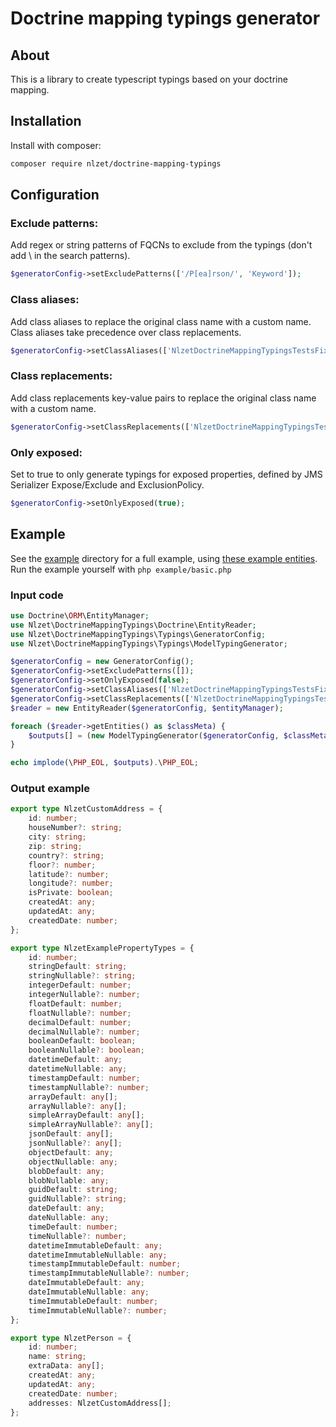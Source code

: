 Doctrine mapping typings generator
==================================

## About

This is a library to create typescript typings based on your doctrine mapping.

## Installation

Install with composer:
```bash
composer require nlzet/doctrine-mapping-typings
```

## Configuration

### Exclude patterns:

Add regex or string patterns of FQCNs to exclude from the typings (don't add \ in the search patterns).
```php
$generatorConfig->setExcludePatterns(['/P[ea]rson/', 'Keyword']);
```

### Class aliases:

Add class aliases to replace the original class name with a custom name. Class aliases take precedence over class replacements.
```php
$generatorConfig->setClassAliases(['NlzetDoctrineMappingTypingsTestsFixtureEntityAddress' => 'NlzetCustomAddress']);
```

### Class replacements:

Add class replacements key-value pairs to replace the original class name with a custom name.
```php
$generatorConfig->setClassReplacements(['NlzetDoctrineMappingTypingsTestsFixtureEntity' => 'Nlzet']);
```

### Only exposed:

Set to true to only generate typings for exposed properties, defined by JMS Serializer Expose/Exclude and ExclusionPolicy.
```php
$generatorConfig->setOnlyExposed(true);
```

## Example

See the [example](example/) directory for a full example, using [these example entities](tests/Fixture/Entity/).
Run the example yourself with `php example/basic.php`

### Input code
```php
use Doctrine\ORM\EntityManager;
use Nlzet\DoctrineMappingTypings\Doctrine\EntityReader;
use Nlzet\DoctrineMappingTypings\Typings\GeneratorConfig;
use Nlzet\DoctrineMappingTypings\Typings\ModelTypingGenerator;

$generatorConfig = new GeneratorConfig();
$generatorConfig->setExcludePatterns([]);
$generatorConfig->setOnlyExposed(false);
$generatorConfig->setClassAliases(['NlzetDoctrineMappingTypingsTestsFixtureEntityAddress' => 'NlzetCustomAddress']);
$generatorConfig->setClassReplacements(['NlzetDoctrineMappingTypingsTestsFixtureEntity' => 'Nlzet']);
$reader = new EntityReader($generatorConfig, $entityManager);

foreach ($reader->getEntities() as $classMeta) {
    $outputs[] = (new ModelTypingGenerator($generatorConfig, $classMeta, $reader->getProperties($classMeta->getName())))->generate();
}

echo implode(\PHP_EOL, $outputs).\PHP_EOL;
```

### Output example

```typescript
export type NlzetCustomAddress = {
    id: number;
    houseNumber?: string;
    city: string;
    zip: string;
    country?: string;
    floor?: number;
    latitude?: number;
    longitude?: number;
    isPrivate: boolean;
    createdAt: any;
    updatedAt: any;
    createdDate: number;
};

export type NlzetExamplePropertyTypes = {
    id: number;
    stringDefault: string;
    stringNullable?: string;
    integerDefault: number;
    integerNullable?: number;
    floatDefault: number;
    floatNullable?: number;
    decimalDefault: number;
    decimalNullable?: number;
    booleanDefault: boolean;
    booleanNullable?: boolean;
    datetimeDefault: any;
    datetimeNullable: any;
    timestampDefault: number;
    timestampNullable?: number;
    arrayDefault: any[];
    arrayNullable?: any[];
    simpleArrayDefault: any[];
    simpleArrayNullable?: any[];
    jsonDefault: any[];
    jsonNullable?: any[];
    objectDefault: any;
    objectNullable: any;
    blobDefault: any;
    blobNullable: any;
    guidDefault: string;
    guidNullable?: string;
    dateDefault: any;
    dateNullable: any;
    timeDefault: number;
    timeNullable?: number;
    datetimeImmutableDefault: any;
    datetimeImmutableNullable: any;
    timestampImmutableDefault: number;
    timestampImmutableNullable?: number;
    dateImmutableDefault: any;
    dateImmutableNullable: any;
    timeImmutableDefault: number;
    timeImmutableNullable?: number;
};

export type NlzetPerson = {
    id: number;
    name: string;
    extraData: any[];
    createdAt: any;
    updatedAt: any;
    createdDate: number;
    addresses: NlzetCustomAddress[];
};
```
